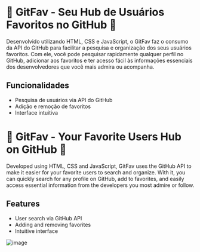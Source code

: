 # 🌟 GitFav - Seu Hub de Usuários Favoritos no GitHub 🌟

Desenvolvido utilizando HTML, CSS e JavaScript, o GitFav faz o consumo da API do GitHub para facilitar a pesquisa e organização dos seus usuários favoritos.
Com ele, você pode pesquisar rapidamente qualquer perfil no GitHub, adicionar aos favoritos e ter acesso fácil às informações essenciais dos desenvolvedores que você mais admira ou acompanha.


## Funcionalidades

- Pesquisa de usuários via API do GitHub
- Adição e remoção de favoritos
- Interface intuitiva


# 🌟 GitFav - Your Favorite Users Hub on GitHub 🌟

Developed using HTML, CSS and JavaScript, GitFav uses the GitHub API to make it easier for your favorite users to search and organize.
With it, you can quickly search for any profile on GitHub, add to favorites, and easily access essential information from the developers you most admire or follow.


## Features

- User search via GitHub API
- Adding and removing favorites
- Intuitive interface

![image](https://github.com/user-attachments/assets/55d4bd63-470d-4d09-b119-0877e828d820)
